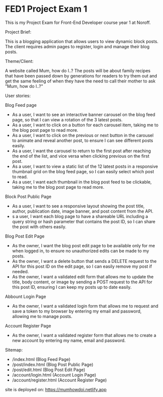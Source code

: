 # FED1 Project Exam 1

This is my Project Exam for Front-End Developer course year 1 at Noroff.

Project Brief:

  This is a blogging application that allows users to view dynamic block posts.
The client requires admin pages to register, login and manage their blog posts.

Theme/Client:

  A website called Mum, how do I..? The posts will be about family recipes that have been passed down
by generations for readers to try them out and get the same feeling of when they have the need to call
their mother to ask "Mum, how do I..?"

User stories:

  Blog Feed page
  - As a user, I want to see an interactive banner carousel on the blog feed page, so that
I can view a rotation of the 3 latest posts.
  - As a user, I want to click on a button for each carousel item, taking me to the blog
post page to read more.
  - As a user, I want to click on the previous or next button in the carousel to animate
and reveal another post, to ensure I can see different posts easily.
  - As a user, I want the carousel to return to the first post after reaching the end of the
list, and vice versa when clicking previous on the first post.
  - As a user, I want to view a static list of the 12 latest posts in a responsive thumbnail
grid on the blog feed page, so I can easily select which post to read.
  - As a user, I want each thumbnail in the blog post feed to be clickable, taking me to
the blog post page to read more.

  Block Post Public Page
  - As a user, I want to see a responsive layout showing the post title, author,
publication date, image banner, and post content from the API.
  - s a user, I want each blog page to have a shareable URL including a query string or
hash parameter that contains the post ID, so I can share the post with others easily.

  Blog Post Edit Page
  - As the owner, I want the blog post edit page to be available only for me when logged
in, to ensure no unauthorized edits can be made to my posts.
  - As the owner, I want a delete button that sends a DELETE request to the API for this
post ID on the edit page, so I can easily remove my post if needed.
  - As the owner, I want a validated edit form that allows me to update the title, body
content, or image by sending a POST request to the API for this post ID, ensuring I
can keep my posts up to date easily.

  Abbount Login Page
  - As the owner, I want a validated login form that allows me to request and save a
token to my browser by entering my email and password, allowing me to manage
posts.

  Account Register Page
  - As the owner, I want a validated register form that allows me to create a new
account by entering my name, email and password.

Sitemap:

  - /index.html (Blog Feed Page)
  - /post/index.html (Blog Post Public Page)
  - /post/edit.html (Blog Post Edit Page)
  - /account/login.html (Account Login Page)
  - /account/register.html (Account Register Page)
  

site is deployed on: https://mumhowdoi.netlify.app
